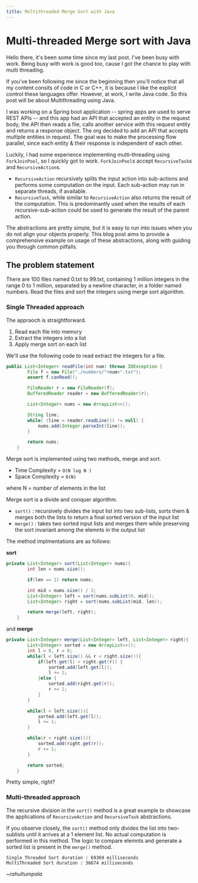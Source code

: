 ```yaml
---
title: Multithreaded Merge Sort with Java
---
```


# Multi-threaded Merge sort with Java

Hello there, it's been some time since my last post. I've been busy with work. Being busy with work is good too, cause I got the chance to play with multi threading.

If you've been following me since the beginning then you'll notice that all my content consits of code in C or C++, it is because I like the explicit control these languages offer. However, at work, I write Java code. So this post will be about Multithreading using Java.

I was working on a Spring boot application -- spring apps are used to serve REST APIs -- and this app had an API that accepted an entity in the request body, the API then reads a file, calls another service with this request entity and returns a response object. The org decided to add an API that accepts multiple entities in request. The goal was to make the processing flow parallel, since each entity & their response is independent of each other.

Luckily, I had some experience implementing multi-threading using `ForkJoinPool`, so I quickly got to work. `ForkJoinPool`s accept `RecursiveTask`s and  `RecursiveAction`s.
 - `RecursiveAction` recursively splits the input action into sub-actions and performs some computation on the input. Each sub-action may run in separate threads, if available.
 - `RecursiveTask`, while similar to `RecursiveAction` also returns the result of the computation. This is predominantly used when the results of each recursive-sub-action could be used to generate the result of the parent action.

The abstractions are pretty simple, but it is easy to run into issues when you do not align your objects properly. This blog post aims to provide a comprehensive example on usage of these abstractions, along with guiding you through common pitfalls.

## The problem statement

There are 100 files named 0.txt to 99.txt, containing 1 million integers in the range 0 to 1 million, separated by a newline character, in a folder named numbers. Read the files and sort the integers using merge sort algorithm.

### Single Threaded approach

The appraoch is straightforward.

1. Read each file into memory
2. Extract the integers into a list
3. Apply merge sort on each list

We'll use the following code to read extract the integers for a file.

```java
public List<Integer> readFile(int num) throws IOException {
        File f = new File("./numbers/"+num+".txt");
        assert f.canRead();

        FileReader r = new FileReader(f);
        BufferedReader reader = new BufferedReader(r);

        List<Integer> nums = new ArrayList<>();

        String line;
        while( (line = reader.readLine()) != null) {
            nums.add(Integer.parseInt(line));
        }

        return nums;
    }
```

Merge sort is implemented using two methods, merge and sort.

- Time Complexity = `O(N log N )`
- Space Complexity = `O(N)`

where N = number of elements in the list

Merge sort is a divide and conquer algorithm.

- `sort()` : recursively divides the input list into two sub-lists, sorts them & merges both the lists to return a final sorted version of the input list
- `merge()` : takes two sorted input lists and merges them while preserving the sort invariant among the elemnts in the output list

The method implmentations are as follows:

**sort**
```java
private List<Integer> sort(List<Integer> nums){
        int len = nums.size();

        if(len == 1) return nums;

        int mid = nums.size() / 2;
        List<Integer> left = sort(nums.subList(0, mid));
        List<Integer> right = sort(nums.subList(mid, len));

        return merge(left, right);
    }
```
and **merge**

```java
private List<Integer> merge(List<Integer> left, List<Integer> right){
        List<Integer> sorted = new ArrayList<>();
        int l = 0, r = 0;
        while(l < left.size() && r < right.size()){
            if(left.get(l) < right.get(r)) {
                sorted.add(left.get(l));
                l += 1;
            }else {
                sorted.add(right.get(r));
                r += 1;
            }
        }

        while(l < left.size()){
            sorted.add(left.get(l));
            l += 1;
        }

        while(r < right.size()){
            sorted.add(right.get(r));
            r += 1;
        }

        return sorted;
    }
```

Pretty simple, right?

### Multi-threaded approach

The recursive division in the `sort()` method is a great example to showcase the applications of `RecursiveAction` and `RecursiveTask` abstractions.

If you observe closely, the `sort()` method only divides the list into two-sublists until it arrives at a 1 element list. No actual computation is performed in this method. The logic to compare elemnts and generate a sorted list is present in the `merge()` method.




```
Single Threaded Sort duration : 69369 milliseconds
MultiThreaded Sort duration : 36674 milliseconds
```

_~rahultumpala_